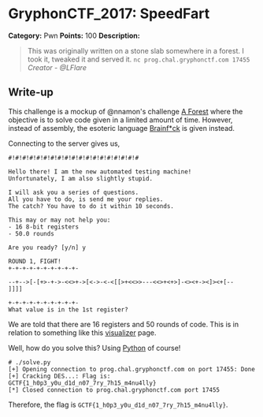 # GryphonCTF_2017: SpeedFart

**Category:** Pwn
**Points:** 100
**Description:**

>This was originally written on a stone slab somewhere in a forest. I took it, tweaked it and served it.
`nc prog.chal.gryphonctf.com 17455`
_Creator - @LFlare_

## Write-up
This challenge is a mockup of @nnamon's challenge [A Forest](https://github.com/DISMGryphons/GryphonCTF2016-Challenges/tree/master/challs/programming/forest) where the objective is to solve code given in a limited amount of time. However, instead of assembly, the esoteric language [Brainf*ck](https://en.wikipedia.org/wiki/Brainfuck) is given instead.

Connecting to the server gives us,

    #!#!#!#!#!#!#!#!#!#!#!#!#!#!#!#!#!#!#

    Hello there! I am the new automated testing machine!
    Unfortunately, I am also slightly stupid.

    I will ask you a series of questions.
    All you have to do, is send me your replies.
    The catch? You have to do it within 10 seconds.

    This may or may not help you:
    - 16 8-bit registers
    - 50.0 rounds

    Are you ready? [y/n] y

    ROUND 1, FIGHT!
    +-+-+-+-+-+-+-+-+-+-

    --+-->[-[+>-+->-<<>+->[<->-<-<[[>+<<>>---<<>+<+>]-<><+-><]><+[--
    ]]]]

    +-+-+-+-+-+-+-+-+-+-
    What value is in the 1st register? 

We are told that there are 16 registers and 50 rounds of code. This is in relation to something like this [visualizer](https://fatiherikli.github.io/brainfuck-visualizer/) page.

Well, how do you solve this? Using [Python](solve.py) of course!

    # ./solve.py 
    [+] Opening connection to prog.chal.gryphonctf.com on port 17455: Done
    [+] Cracking DES...: Flag is: GCTF{1_h0p3_y0u_d1d_n07_7ry_7h15_m4nu4lly}
    [*] Closed connection to prog.chal.gryphonctf.com port 17455

Therefore, the flag is `GCTF{1_h0p3_y0u_d1d_n07_7ry_7h15_m4nu4lly}`.
